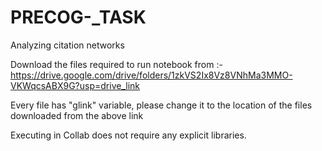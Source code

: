 # PRECOG-_TASK

Analyzing citation networks

Download the files required to run notebook from :- https://drive.google.com/drive/folders/1zkVS2Ix8Vz8VNhMa3MMO-VKWqcsABX9G?usp=drive_link

Every file has "glink" variable, please change it to the location of the files downloaded from the above link

Executing in Collab does not require any explicit libraries.


